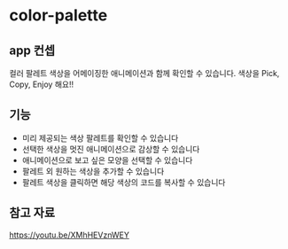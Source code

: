 # color-palette
## app 컨셉 
컬러 팔레트 색상을 어메이징한 애니메이션과 함께 확인할 수 있습니다. 
색상을 Pick, Copy, Enjoy 해요!! 

## 기능 
- 미리 제공되는 색상 팔레트를 확인할 수 있습니다 
- 선택한 색상을 멋진 애니메이션으로 감상할 수 있습니다 
- 애니메이션으로 보고 싶은 모양을 선택할 수 있습니다 
- 팔레트 외 원하는 색상을 추가할 수 있습니다 
- 팔레트 색상을 클릭하면 해당 색상의 코드를 복사할 수 있습니다  

## 참고 자료 
https://youtu.be/XMhHEVznWEY

